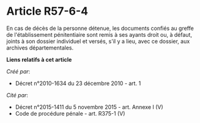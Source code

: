 # Article R57-6-4

En cas de décès de la personne détenue, les documents confiés au greffe de l'établissement pénitentiaire sont remis à ses
ayants droit ou, à défaut, joints à son dossier individuel et versés, s'il y a lieu, avec ce dossier, aux archives
départementales.

**Liens relatifs à cet article**

_Créé par_:

  - Décret n°2010-1634 du 23 décembre 2010 - art. 1

_Cité par_:

  - Décret n°2015-1411 du 5 novembre 2015 - art. Annexe I (V)
  - Code de procédure pénale - art. R375-1 (V)
